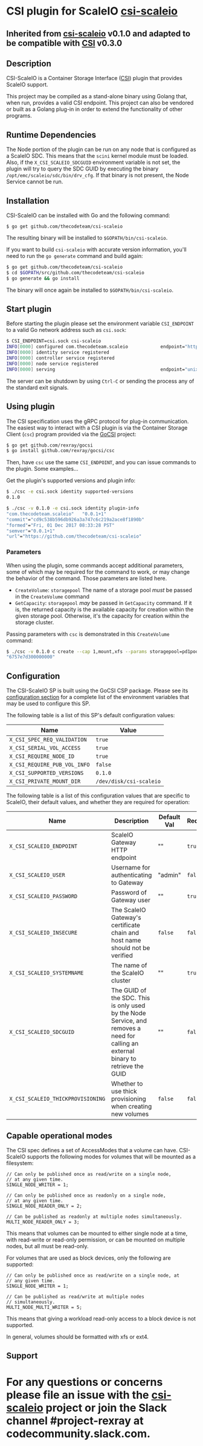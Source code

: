 # CSI plugin for ScaleIO [csi-scaleio](https://github.com/thecodeteam/csi-scaleio)

## Inherited from [csi-scaleio](https://github.com/thecodeteam/csi-scaleio) v0.1.0 and adapted to be compatible with [CSI](https://github.com/container-storage-interface/spec) v0.3.0

## Description
CSI-ScaleIO is a Container Storage Interface ([CSI](https://github.com/container-storage-interface/spec))
plugin that provides ScaleIO support.

This project may be compiled as a stand-alone binary using Golang that, when
run, provides a valid CSI endpoint. This project can also be vendored or built
as a Golang plug-in in order to extend the functionality of other programs.

## Runtime Dependencies
The Node portion of the plugin can be run on any node that is configured as a
ScaleIO SDC. This means that the `scini` kernel module must be loaded. Also,
if the `X_CSI_SCALEIO_SDCGUID` environment variable is not set, the plugin will
try to query the SDC GUID by executing the binary
`/opt/emc/scaleio/sdc/bin/drv_cfg`. If that binary is not present, the Node
Service cannot be run.

## Installation
CSI-ScaleIO can be installed with Go and the following command:

`$ go get github.com/thecodeteam/csi-scaleio`

The resulting binary will be installed to `$GOPATH/bin/csi-scaleio`.

If you want to build `csi-scaleio` with accurate version information, you'll
need to run the `go generate` command and build again:

```bash
$ go get github.com/thecodeteam/csi-scaleio
$ cd $GOPATH/src/github.com/thecodeteam/csi-scaleio
$ go generate && go install
```

The binary will once again be installed to `$GOPATH/bin/csi-scaleio`.

## Start plugin
Before starting the plugin please set the environment variable
`CSI_ENDPOINT` to a valid Go network address such as `csi.sock`:

```bash
$ CSI_ENDPOINT=csi.sock csi-scaleio
INFO[0000] configured com.thecodeteam.scaleio            endpoint="https://10.50.10.100:443" insecure=true password="******" privatedir=/dev/disk/csi-scaleio sdcGUID= systemname=democluster thickprovision=false user=admin
INFO[0000] identity service registered
INFO[0000] controller service registered
INFO[0000] node service registered
INFO[0000] serving                                       endpoint="unix:///csi.sock"
```

The server can be shutdown by using `Ctrl-C` or sending the process
any of the standard exit signals.

## Using plugin
The CSI specification uses the gRPC protocol for plug-in communication.
The easiest way to interact with a CSI plugin is via the Container
Storage Client (`csc`) program provided via the
[GoCSI](https://github.com/rexray/gocsi) project:

```bash
$ go get github.com/rexray/gocsi
$ go install github.com/rexray/gocsi/csc
```

Then, have `csc` use the same `CSI_ENDPOINT`, and you can issue commands
to the plugin. Some examples...

Get the plugin's supported versions and plugin info:

```bash
$ ./csc -e csi.sock identity supported-versions
0.1.0

$ ./csc -v 0.1.0 -e csi.sock identity plugin-info
"com.thecodeteam.scaleio"	"0.0.1+1"
"commit"="cd9c538b596db926a3a747c6c219a2ace8f1890b"
"formed"="Fri, 01 Dec 2017 08:33:28 PST"
"semver"="0.0.1+1"
"url"="https://github.com/thecodeteam/csi-scaleio"
```

### Parameters
When using the plugin, some commands accept additional parameters, some of which
may be required for the command to work, or may change the behavior of the
command. Those parameters are listed here.

* `CreateVolume`: `storagepool` The name of a storage pool *must* be passed
  in the `CreateVolume` command
* `GetCapacity`: `storagepool` *may* be passed in `GetCapacity` command. If it
  is, the returned capacity is the available capacity for creation within the
  given storage pool. Otherwise, it's the capacity for creation within the
  storage cluster.

Passing parameters with `csc` is demonstrated in this `CreateVolume` command:

```bash
$ ./csc -v 0.1.0 c create --cap 1,mount,xfs --params storagepool=pd1pool1 myvol
"6757e7d300000000"
```

## Configuration
The CSI-ScaleIO SP is built using the GoCSI CSP package. Please
see its
[configuration section](https://github.com/rexray/gocsi#configuration)
for a complete list of the environment variables that may be used to
configure this SP.

The following table is a list of this SP's default configuration values:

| Name | Value |
|------|---------|
| `X_CSI_SPEC_REQ_VALIDATION` | `true` |
| `X_CSI_SERIAL_VOL_ACCESS` | `true` |
| `X_CSI_REQUIRE_NODE_ID` | `true` |
| `X_CSI_REQUIRE_PUB_VOL_INFO` | `false` |
| `X_CSI_SUPPORTED_VERSIONS` | `0.1.0` |
| `X_CSI_PRIVATE_MOUNT_DIR` | `/dev/disk/csi-scaleio` |

The following table is a list of this configuration values that are specific
to ScaleIO, their default values, and whether they are required for operation:

| Name | Description | Default Val | Required |
|------|-------------|-------------|----------|
| `X_CSI_SCALEIO_ENDPOINT` | ScaleIO Gateway HTTP endpoint | "" | `true` |
| `X_CSI_SCALEIO_USER`     | Username for authenticating to Gateway | "admin" | `false` |
| `X_CSI_SCALEIO_PASSWORD` | Password of Gateway user | "" | `true` |
| `X_CSI_SCALEIO_INSECURE` | The ScaleIO Gateway's certificate chain and host name should not be verified | `false` | `false` |
| `X_CSI_SCALEIO_SYSTEMNAME` | The name of the ScaleIO cluster | "" | `true` |
| `X_CSI_SCALEIO_SDCGUID` | The GUID of the SDC. This is only used by the Node Service, and removes a need for calling an external binary to retrieve the GUID | "" | `false` |
| `X_CSI_SCALEIO_THICKPROVISIONING` | Whether to use thick provisioning when creating new volumes | `false` | `false` |

## Capable operational modes
The CSI spec defines a set of AccessModes that a volume can have. CSI-ScaleIO
supports the following modes for volumes that will be mounted as a filesystem:

```
// Can only be published once as read/write on a single node,
// at any given time.
SINGLE_NODE_WRITER = 1;

// Can only be published once as readonly on a single node,
// at any given time.
SINGLE_NODE_READER_ONLY = 2;

// Can be published as readonly at multiple nodes simultaneously.
MULTI_NODE_READER_ONLY = 3;
```

This means that volumes can be mounted to either single node at a time, with
read-write or read-only permission, or can be mounted on multiple nodes, but all
must be read-only.

For volumes that are used as block devices, only the following are supported:

```
// Can only be published once as read/write on a single node, at
// any given time.
SINGLE_NODE_WRITER = 1;

// Can be published as read/write at multiple nodes
// simultaneously.
MULTI_NODE_MULTI_WRITER = 5;
```

This means that giving a workload read-only access to a block device is not
supported.

In general, volumes should be formatted with xfs or ext4.

## Support
For any questions or concerns please file an issue with the
[csi-scaleio](https://github.com/thecodeteam/csi-scaleio/issues) project or join
the Slack channel #project-rexray at codecommunity.slack.com.
=======
